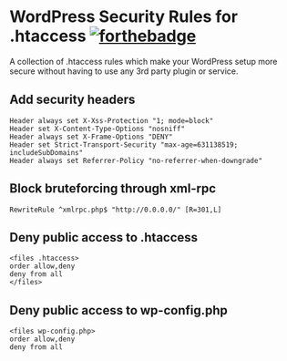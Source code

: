 # WordPress Security Rules for .htaccess [![forthebadge](https://forthebadge.com/images/badges/built-by-hipsters.svg)](http://forthebadge.com)

A collection of .htaccess rules which make your WordPress setup more secure without having to use any 3rd party plugin or service.

## Add security headers
``` apacheconf
Header always set X-Xss-Protection "1; mode=block"
Header set X-Content-Type-Options "nosniff"
Header always set X-Frame-Options "DENY"
Header set Strict-Transport-Security "max-age=631138519; includeSubDomains"
Header always set Referrer-Policy "no-referrer-when-downgrade"
```

## Block bruteforcing through xml-rpc
``` apacheconf
RewriteRule ^xmlrpc.php$ "http://0.0.0.0/" [R=301,L]
```

## Deny public access to .htaccess
``` apacheconf
<files .htaccess>
order allow,deny
deny from all
</files>
```

## Deny public access to wp-config.php
``` apacheconf
<files wp-config.php>
order allow,deny
deny from all
```
